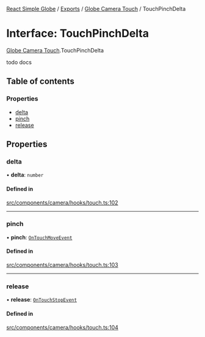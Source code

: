 [React Simple Globe](../README.md) / [Exports](../modules.md) / [Globe Camera Touch](../modules/Globe_Camera_Touch.md) / TouchPinchDelta

# Interface: TouchPinchDelta

[Globe Camera Touch](../modules/Globe_Camera_Touch.md).TouchPinchDelta

todo docs

## Table of contents

### Properties

- [delta](Globe_Camera_Touch.TouchPinchDelta.md#delta)
- [pinch](Globe_Camera_Touch.TouchPinchDelta.md#pinch)
- [release](Globe_Camera_Touch.TouchPinchDelta.md#release)

## Properties

### delta

• **delta**: `number`

#### Defined in

[src/components/camera/hooks/touch.ts:102](https://github.com/Gaushao/d3-react-globe/blob/0a8a5c1/src/components/camera/hooks/touch.ts#L102)

___

### pinch

• **pinch**: [`OnTouchMoveEvent`](Globe_Camera_Touch.OnTouchMoveEvent.md)

#### Defined in

[src/components/camera/hooks/touch.ts:103](https://github.com/Gaushao/d3-react-globe/blob/0a8a5c1/src/components/camera/hooks/touch.ts#L103)

___

### release

• **release**: [`OnTouchStopEvent`](Globe_Camera_Touch.OnTouchStopEvent.md)

#### Defined in

[src/components/camera/hooks/touch.ts:104](https://github.com/Gaushao/d3-react-globe/blob/0a8a5c1/src/components/camera/hooks/touch.ts#L104)
